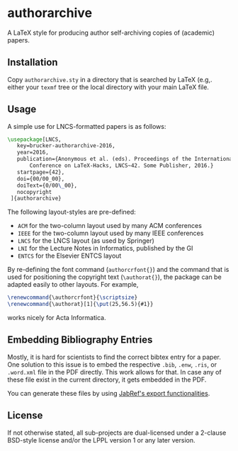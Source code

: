 # authorarchive

A LaTeX style for producing author self-archiving copies of (academic) 
papers. 

## Installation 
Copy `authorarchive.sty` in a directory that is searched by LaTeX
(e.g,. either your `texmf` tree or the local directory with your main
LaTeX file.

## Usage
A simple use for LNCS-formatted papers is as follows:
```tex
\usepackage[LNCS,
   key=brucker-authorarchive-2016,
   year=2016,
   publication={Anonymous et al. (eds). Proceedings of the International
       Conference on LaTeX-Hacks, LNCS~42. Some Publisher, 2016.}
   startpage={42},
   doi={00/00_00},
   doiText={0/00\_00},
   nocopyright
 ]{authorarchive}
```

The following layout-styles are pre-defined:
* `ACM` for the two-column layout used by many ACM conferences
* `IEEE` for the two-column layout used by many IEEE conferences 
* `LNCS` for the LNCS layout (as used by Springer)
* `LNI` for the Lecture Notes in Informatics, published by the GI
* `ENTCS` for the Elsevier ENTCS layout

By re-defining the font command (`authorcrfont{}`) and the command that is
used for positioning the copyright text (`\authorat{}`), the package can 
be adapted easily to other layouts. For example,
```tex
\renewcommand{\authorcrfont}{\scriptsize}
\renewcommand{\authorat}[1]{\put(25,56.5){#1}}
```
works nicely for Acta Informatica.

## Embedding Bibliography Entries
Mostly, it is hard for scientists to find the correct bibtex entry for a paper.
One solution to this issue is to embed the respective `.bib`, `.enw`, `.ris`, or `.word.xml` file in the PDF directly.
This work allows for that.
In case any of these file exist in the current directory, it gets embedded in the PDF.

You can generate these files by using [JabRef's export functionalities](https://help.jabref.org/en/#importexport).

## License
If not otherwise stated, all sub-projects are dual-licensed under a
2-clause BSD-style license and/or the LPPL version 1 or any later 
version. 
